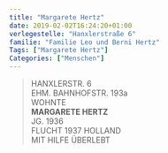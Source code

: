 ```yaml
---
title: "Margarete Hertz"
date: 2019-02-02T16:24:20+01:00
verlegestelle: "Hanxlerstraße 6"
familie: "Familie Leo und Berni Hertz"
Tags: ["Margarete Hertz"]
Categories: ["Menschen"]
---
```


> HANXLERSTR. 6  
> EHM. BAHNHOFSTR. 193a  
> WOHNTE  
> **MARGARETE HERTZ**  
> JG. 1936  
> FLUCHT  1937 HOLLAND  
> MIT HILFE ÜBERLEBT  